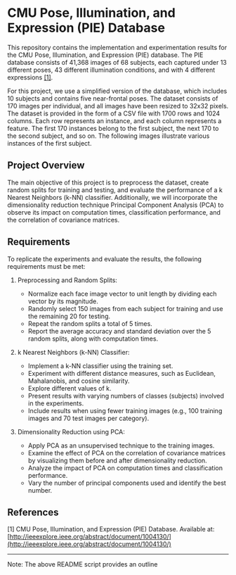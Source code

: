 # CMU Pose, Illumination, and Expression (PIE) Database

This repository contains the implementation and experimentation results for the CMU Pose, Illumination, and Expression (PIE) database. The PIE database consists of 41,368 images of 68 subjects, each captured under 13 different poses, 43 different illumination conditions, and with 4 different expressions [[1]](http://ieeexplore.ieee.org/abstract/document/1004130/).

For this project, we use a simplified version of the database, which includes 10 subjects and contains five near-frontal poses. The dataset consists of 170 images per individual, and all images have been resized to 32x32 pixels. The dataset is provided in the form of a CSV file with 1700 rows and 1024 columns. Each row represents an instance, and each column represents a feature. The first 170 instances belong to the first subject, the next 170 to the second subject, and so on. The following images illustrate various instances of the first subject.

## Project Overview

The main objective of this project is to preprocess the dataset, create random splits for training and testing, and evaluate the performance of a k Nearest Neighbors (k-NN) classifier. Additionally, we will incorporate the dimensionality reduction technique Principal Component Analysis (PCA) to observe its impact on computation times, classification performance, and the correlation of covariance matrices.

## Requirements

To replicate the experiments and evaluate the results, the following requirements must be met:

1. Preprocessing and Random Splits:
   - Normalize each face image vector to unit length by dividing each vector by its magnitude.
   - Randomly select 150 images from each subject for training and use the remaining 20 for testing.
   - Repeat the random splits a total of 5 times.
   - Report the average accuracy and standard deviation over the 5 random splits, along with computation times.

2. k Nearest Neighbors (k-NN) Classifier:
   - Implement a k-NN classifier using the training set.
   - Experiment with different distance measures, such as Euclidean, Mahalanobis, and cosine similarity.
   - Explore different values of k.
   - Present results with varying numbers of classes (subjects) involved in the experiments.
   - Include results when using fewer training images (e.g., 100 training images and 70 test images per category).

3. Dimensionality Reduction using PCA:
   - Apply PCA as an unsupervised technique to the training images.
   - Examine the effect of PCA on the correlation of covariance matrices by visualizing them before and after dimensionality reduction.
   - Analyze the impact of PCA on computation times and classification performance.
   - Vary the number of principal components used and identify the best number.

## References

[1] CMU Pose, Illumination, and Expression (PIE) Database. Available at: [http://ieeexplore.ieee.org/abstract/document/1004130/](http://ieeexplore.ieee.org/abstract/document/1004130/)

---

Note: The above README script provides an outline
